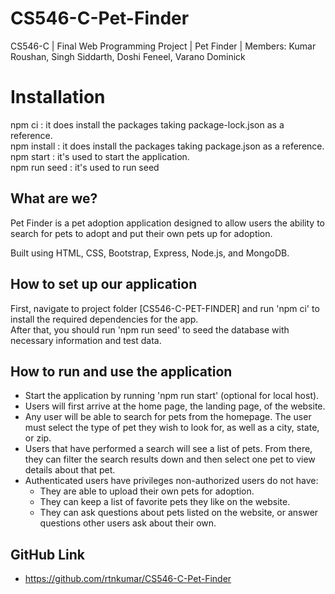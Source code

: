 # CS546-C-Pet-Finder
CS546-C | Final Web Programming Project | Pet Finder | Members: Kumar Roushan, Singh Siddarth, Doshi Feneel, Varano Dominick   

# Installation
npm ci : it does install the packages taking package-lock.json as a reference.<br>
npm install : it does install the packages taking package.json as a reference.<br>
npm start : it's used to start the application.<br>
npm run seed : it's used to run seed

## What are we?
Pet Finder is a pet adoption application designed to allow users the ability to search for pets to adopt and put their own pets up for adoption.

Built using HTML, CSS, Bootstrap, Express, Node.js, and MongoDB.

## How to set up our application
First, navigate to project folder [CS546-C-PET-FINDER] and run 'npm ci' to install the required dependencies for the app.<br>
After that, you should run 'npm run seed' to seed the database with necessary information and test data.

## How to run and use the application
- Start the application by running 'npm run start' (optional for local host).
- Users will first arrive at the home page, the landing page, of the website.
- Any user will be able to search for pets from the homepage. The user must select the type of pet they wish to look for, as well as a city, state, or zip.
- Users that have performed a search will see a list of pets. From there, they can filter the search results down and then select one pet to view details about that pet.
- Authenticated users have privileges non-authorized users do not have:
  - They are able to upload their own pets for adoption.
  - They can keep a list of favorite pets they like on the website.
  - They can ask questions about pets listed on the website, or answer questions other users ask about their own.


## GitHub Link
- https://github.com/rtnkumar/CS546-C-Pet-Finder